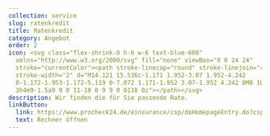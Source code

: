 ```yaml
---
collection: service
slug: ratenkredit
title: Ratenkredit
category: Angebot
order: 2
icon: <svg class="flex-shrink-0 h-6 w-6 text-blue-600"
  xmlns="http://www.w3.org/2000/svg" fill="none" viewBox="0 0 24 24"
  stroke="currentColor"><path stroke-linecap="round" stroke-linejoin="round"
  stroke-width="2" d="M14.121 15.536c-1.171 1.952-3.07 1.952-4.242
  0-1.172-1.953-1.172-5.119 0-7.072 1.171-1.952 3.07-1.952 4.242 0M8 10.5h4m-4
  3h4m9-1.5a9 9 0 11-18 0 9 9 0 0118 0z"></path></svg>
description: Wir finden die für Sie passende Rate.
linkButton:
  link: https://www.procheck24.de/einsurance/csp/doHomepageEntry.do?cspident=F51EF14235DDDB26F63DFACAEE9799DA&p=1
  text: Rechner öffnen
---
```

